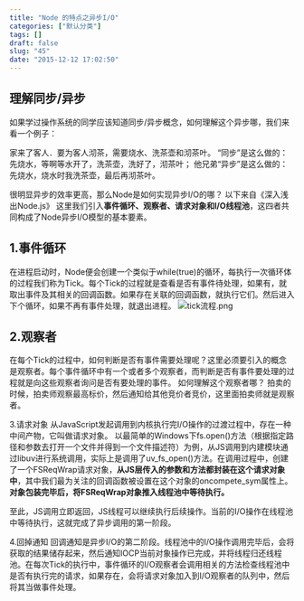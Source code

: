 ```yaml
---
title: "Node 的特点之异步I/O"
categories: ["默认分类"]
tags: []
draft: false
slug: "45"
date: "2015-12-12 17:02:50"
---
```


理解同步/异步
-------

如果学过操作系统的同学应该知道同步/异步概念，如何理解这个异步哪，我们来看一个例子：

家来了客人．要为客人沏茶，需要烧水、洗茶壶和沏茶叶。
“同步”是这么做的：先烧水，等啊等水开了，洗茶壶，洗好了，沏茶叶；
他兄弟“异步”是这么做的：先烧水，烧水时我洗茶壶，最后再沏茶叶。

很明显异步的效率更高，那么Node是如何实现异步I/O的哪？
以下来自《深入浅出Node.js》
这里我们引入**事件循环、观察者、请求对象和I/O线程池**，这四者共同构成了Node异步I/O模型的基本要素。

1.事件循环
------
在进程启动时，Node便会创建一个类似于while(true)的循环，每执行一次循环体的过程我们称为Tick。每个Tick的过程就是查看是否有事件待处理，如果有，就取出事件及其相关的回调函数。如果存在关联的回调函数，就执行它们。然后进入下个循环，如果不再有事件处理，就退出进程。
![tick流程.png][1]

2.观察者
-----

在每个Tick的过程中，如何判断是否有事件需要处理呢？这里必须要引入的概念是观察者。每个事件循环中有一个或者多个观察者，而判断是否有事件要处理的过程就是向这些观察者询问是否有要处理的事件。
如何理解这个观察者哪？
拍卖的时候，拍卖师观察最高标价，然后通知给其他竞价者竞价，这里面拍卖师就是观察者。

3.请求对象
从JavaScript发起调用到内核执行完I/O操作的过渡过程中，存在一种中间产物，它叫做请求对象。
以最简单的Windows下fs.open()方法（根据指定路径和参数去打开一个文件并得到一个文件描述符）为例，从JS调用到内建模块通过libuv进行系统调用，实际上是调用了uv_fs_open()方法。在调用过程中，创建了一个FSReqWrap请求对象，**从JS层传入的参数和方法都封装在这个请求对象中**，其中我们最为关注的回调函数被设置在这个对象的oncompete_sym属性上。**对象包装完毕后，将FSReqWrap对象推入线程池中等待执行。**

至此，JS调用立即返回，JS线程可以继续执行后续操作。当前的I/O操作在线程池中等待执行，这就完成了异步调用的第一阶段。

4.回掉通知
回调通知是异步I/O的第二阶段。线程池中的I/O操作调用完毕后，会将获取的结果储存起来，然后通知IOCP当前对象操作已完成，并将线程归还线程池。在每次Tick的执行中，事件循环的I/O观察者会调用相关的方法检查线程池中是否有执行完的请求，如果存在，会将请求对象加入到I/O观察者的队列中，然后将其当做事件处理。

  [1]: http://www.zhangchen915.com/usr/uploads/2015/12/3734338291.png
